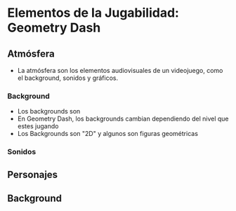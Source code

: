 # Elementos de la Jugabilidad: Geometry Dash

## Atmósfera
* La atmósfera son los elementos audiovisuales de un videojuego, como el background, sonidos y gráficos. 
### Background
* Los backgrounds son 
* En Geometry Dash, los backgrounds cambian dependiendo del nivel que estes jugando
* Los Backgrounds son "2D" y algunos son figuras geométricas
### Sonidos


## Personajes

## Background
